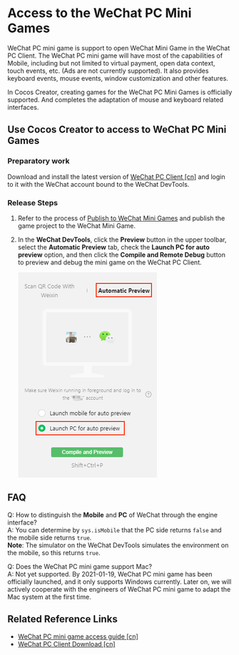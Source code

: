# Access to the WeChat PC Mini Games

WeChat PC mini game is support to open WeChat Mini Game in the WeChat PC Client. The WeChat PC mini game will have most of the capabilities of Mobile, including but not limited to virtual payment, open data context, touch events, etc. (Ads are not currently supported). It also provides keyboard events, mouse events, window customization and other features.

In Cocos Creator, creating games for the WeChat PC Mini Games is officially supported. And completes the adaptation of mouse and keyboard related interfaces.

## Use Cocos Creator to access to WeChat PC Mini Games

### Preparatory work

Download and install the latest version of [WeChat PC Client [cn]](https://pc.weixin.qq.com/) and login to it with the WeChat account bound to the WeChat DevTools.

### Release Steps

1. Refer to the process of [Publish to WeChat Mini Games](./publish-wechatgame.md) and publish the game project to the WeChat Mini Game.

2. In the **WeChat DevTools**, click the **Preview** button in the upper toolbar, select the **Automatic Preview** tab, check the **Launch PC for auto preview** option, and then click the **Compile and Remote Debug** button to preview and debug the mini game on the WeChat PC Client.

    ![WeChat PC preview](./publish-wechatgame/wechat-pc.png)

## FAQ

Q: How to distinguish the **Mobile** and **PC** of WeChat through the engine interface?<br>
A: You can determine by `sys.isMobile` that the PC side returns `false` and the mobile side returns `true`.<br>
**Note**: The simulator on the WeChat DevTools simulates the environment on the mobile, so this returns `true`.

Q: Does the WeChat PC mini game support Mac?<br>
A: Not yet supported. By 2021-01-19, WeChat PC mini game has been officially launched, and it only supports Windows currently. Later on, we will actively cooperate with the engineers of WeChat PC mini game to adapt the Mac system at the first time.

## Related Reference Links

- [WeChat PC mini game access guide [cn]](https://developers.weixin.qq.com/minigame/dev/guide/open-ability/pc-game.html)
- [WeChat PC Client Download [cn]](https://pc.weixin.qq.com/)
